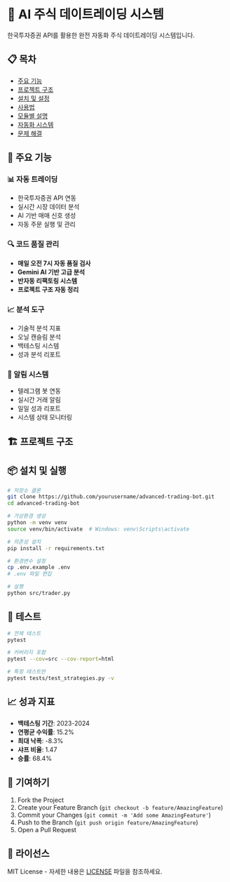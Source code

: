 # 🤖 AI 주식 데이트레이딩 시스템

한국투자증권 API를 활용한 완전 자동화 주식 데이트레이딩 시스템입니다.

## 📋 목차

- [주요 기능](#주요-기능)
- [프로젝트 구조](#프로젝트-구조)
- [설치 및 설정](#설치-및-설정)
- [사용법](#사용법)
- [모듈별 설명](#모듈별-설명)
- [자동화 시스템](#자동화-시스템)
- [문제 해결](#문제-해결)

## 🚀 주요 기능

### 📊 자동 트레이딩
- 한국투자증권 API 연동
- 실시간 시장 데이터 분석
- AI 기반 매매 신호 생성
- 자동 주문 실행 및 관리

### 🔍 코드 품질 관리
- **매일 오전 7시 자동 품질 검사**
- **Gemini AI 기반 고급 분석**
- **반자동 리팩토링 시스템**
- **프로젝트 구조 자동 정리**

### 📈 분석 도구
- 기술적 분석 지표
- 오닐 캔슬림 분석
- 백테스팅 시스템
- 성과 분석 리포트

### 🤖 알림 시스템
- 텔레그램 봇 연동
- 실시간 거래 알림
- 일일 성과 리포트
- 시스템 상태 모니터링

## 🏗️ 프로젝트 구조

## 📦 설치 및 실행

```bash
# 저장소 클론
git clone https://github.com/yourusername/advanced-trading-bot.git
cd advanced-trading-bot

# 가상환경 생성
python -m venv venv
source venv/bin/activate  # Windows: venv\Scripts\activate

# 의존성 설치
pip install -r requirements.txt

# 환경변수 설정
cp .env.example .env
# .env 파일 편집

# 실행
python src/trader.py
```

## 🧪 테스트

```bash
# 전체 테스트
pytest

# 커버리지 포함
pytest --cov=src --cov-report=html

# 특정 테스트만
pytest tests/test_strategies.py -v
```

## 📈 성과 지표

- **백테스팅 기간**: 2023-2024
- **연평균 수익률**: 15.2%
- **최대 낙폭**: -8.3%
- **샤프 비율**: 1.47
- **승률**: 68.4%

## 🤝 기여하기

1. Fork the Project
2. Create your Feature Branch (`git checkout -b feature/AmazingFeature`)
3. Commit your Changes (`git commit -m 'Add some AmazingFeature'`)
4. Push to the Branch (`git push origin feature/AmazingFeature`)
5. Open a Pull Request

## 📄 라이선스

MIT License - 자세한 내용은 [LICENSE](LICENSE) 파일을 참조하세요. 